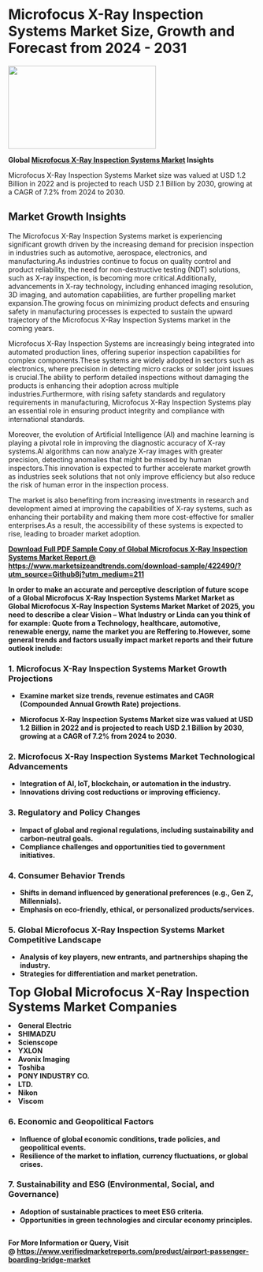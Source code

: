 <H1>Microfocus X-Ray Inspection Systems Market Size, Growth and Forecast from 2024 - 2031</H1><img class="aligncenter size-medium wp-image-584254" src="https://thirdeyenews.in/wp-content/uploads/2024/09/Global-Market-Research-300x168.jpeg" alt="" width="300" height="168" /><p><strong>Global&nbsp;<a href="https://www.marketsizeandtrends.com/download-sample/422490/?utm_source=Github8j?utm_medium=211">Microfocus X-Ray Inspection Systems Market</a> Insights</strong></p><p>Microfocus X-Ray Inspection Systems Market size was valued at USD 1.2 Billion in 2022 and is projected to reach USD 2.1 Billion by 2030, growing at a CAGR of 7.2% from 2024 to 2030.</p><p><h2>Market Growth Insights</h2> <p>The Microfocus X-Ray Inspection Systems market is experiencing significant growth driven by the increasing demand for precision inspection in industries such as automotive, aerospace, electronics, and manufacturing.As industries continue to focus on quality control and product reliability, the need for non-destructive testing (NDT) solutions, such as X-ray inspection, is becoming more critical.Additionally, advancements in X-ray technology, including enhanced imaging resolution, 3D imaging, and automation capabilities, are further propelling market expansion.The growing focus on minimizing product defects and ensuring safety in manufacturing processes is expected to sustain the upward trajectory of the Microfocus X-Ray Inspection Systems market in the coming years.</p> <p><strong><a href="#"></a></strong></p> <p>Microfocus X-Ray Inspection Systems are increasingly being integrated into automated production lines, offering superior inspection capabilities for complex components.These systems are widely adopted in sectors such as electronics, where precision in detecting micro cracks or solder joint issues is crucial.The ability to perform detailed inspections without damaging the products is enhancing their adoption across multiple industries.Furthermore, with rising safety standards and regulatory requirements in manufacturing, Microfocus X-Ray Inspection Systems play an essential role in ensuring product integrity and compliance with international standards.</p> <p>Moreover, the evolution of Artificial Intelligence (AI) and machine learning is playing a pivotal role in improving the diagnostic accuracy of X-ray systems.AI algorithms can now analyze X-ray images with greater precision, detecting anomalies that might be missed by human inspectors.This innovation is expected to further accelerate market growth as industries seek solutions that not only improve efficiency but also reduce the risk of human error in the inspection process.</p> <p>The market is also benefiting from increasing investments in research and development aimed at improving the capabilities of X-ray systems, such as enhancing their portability and making them more cost-effective for smaller enterprises.As a result, the accessibility of these systems is expected to rise, leading to broader market adoption.</p> <p><strong><a href="#"></p><p><span class=""><strong>Download Full PDF Sample Copy of Global Microfocus X-Ray Inspection Systems Market Report</strong> @ <a href="https://www.marketsizeandtrends.com/download-sample/422490/?utm_source=Github8j?utm_medium=211" target="_blank">https://www.marketsizeandtrends.com/download-sample/422490/?utm_source=Github8j?utm_medium=211</a></span></p><p>In order to make an accurate and perceptive description of future scope of a Global&nbsp;Microfocus X-Ray Inspection Systems Market Market as Global&nbsp;Microfocus X-Ray Inspection Systems Market Market of 2025, you need to describe a clear Vision &ndash; What Industry or Linda can you think of for example: Quote from a Technology, healthcare, automotive, renewable energy, name the market you are Reffering to.However, some general trends and factors usually impact market reports and their future outlook include:</p><h3>1.&nbsp;<strong>Microfocus X-Ray Inspection Systems Market Growth Projections</strong></h3><ul><li>Examine market size trends, revenue estimates and CAGR (Compounded Annual Growth Rate) projections.</li><li><p>Microfocus X-Ray Inspection Systems Market size was valued at USD 1.2 Billion in 2022 and is projected to reach USD 2.1 Billion by 2030, growing at a CAGR of 7.2% from 2024 to 2030.</p></li></ul><h3>2.&nbsp;<strong>Microfocus X-Ray Inspection Systems Market Technological Advancements</strong></h3><ul><li>Integration of AI, IoT, blockchain, or automation in the industry.</li><li>Innovations driving cost reductions or improving efficiency.</li></ul><h3>3.&nbsp;<strong>Regulatory and Policy Changes</strong></h3><ul><li>Impact of global and regional regulations, including sustainability and carbon-neutral goals.</li><li>Compliance challenges and opportunities tied to government initiatives.</li></ul><h3>4.&nbsp;<strong>Consumer Behavior Trends</strong></h3><ul><li>Shifts in demand influenced by generational preferences (e.g., Gen Z, Millennials).</li><li>Emphasis on eco-friendly, ethical, or personalized products/services.</li></ul><h3>5.&nbsp;<strong>Global Microfocus X-Ray Inspection Systems Market Competitive Landscape</strong></h3><ul><li>Analysis of key players, new entrants, and partnerships shaping the industry.</li><li>Strategies for differentiation and market penetration.</li></ul><p data-pm-slice="1 1 []"><span style="color: inherit; font-family: inherit; font-size: 25px;">Top Global Microfocus X-Ray Inspection Systems Market Companies</span></p><div class="" data-test-id=""><p><li>General Electric</li><li> SHIMADZU</li><li> Scienscope</li><li> YXLON</li><li> Avonix Imaging</li><li> Toshiba</li><li> PONY INDUSTRY CO.</li><li>LTD.</li><li> Nikon</li><li> Viscom</li></p></div><h3>6.&nbsp;<strong>Economic and Geopolitical Factors</strong></h3><ul><li>Influence of global economic conditions, trade policies, and geopolitical events.</li><li>Resilience of the market to inflation, currency fluctuations, or global crises.</li></ul><h3>7.&nbsp;<strong>Sustainability and ESG (Environmental, Social, and Governance)</strong></h3><ul><li>Adoption of sustainable practices to meet ESG criteria.</li><li>Opportunities in green technologies and circular economy principles.</li></ul><h2><strong style="font-size: 14px;">For More Information or Query, Visit @&nbsp;</strong><a style="background-color: #ffffff; font-size: 14px;" href="https://www.marketsizeandtrends.com/report/microfocus-x-ray-inspection-systems-market/" target="_blank">https://www.verifiedmarketreports.com/product/airport-passenger-boarding-bridge-market</a></h2>